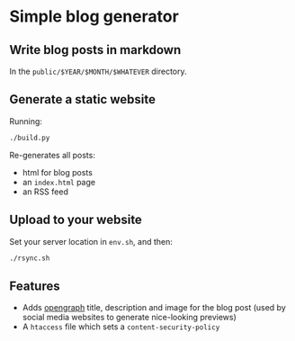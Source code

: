 # Simple blog generator

## Write blog posts in markdown

In the `public/$YEAR/$MONTH/$WHATEVER` directory.

## Generate a static website

Running:

```sh
./build.py
```

Re-generates all posts:

- html for blog posts
- an `index.html` page
- an RSS feed

## Upload to your website

Set your server location in `env.sh`, and then:

```sh
./rsync.sh
```

## Features

- Adds [opengraph](https://ogp.me/#types) title, description and image for the blog post (used by social media websites to generate nice-looking previews)
- A `htaccess` file which sets a `content-security-policy`
